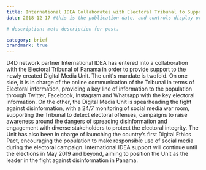 ```yaml
---
title: International IDEA Collaborates with Electoral Tribunal to Support Digital Media Unit
date: 2018-12-17 #this is the publication date, and controls display order.

# description: meta description for post.

category: brief
brandmark: true
---
```


D4D network partner International IDEA has entered into a collaboration with the Electoral Tribunal of Panama in order to provide support to the newly created Digital Media Unit. The unit's mandate is twofold. On one side, it is in charge of the online communication of the Tribunal in terms of Electoral information, providing a key line of information to the population through Twitter, Facebook, Instagram and Whatsapp with the key electoral information. On the other, the Digital Media Unit is spearheading the fight against disinformation, with a 24/7 monitoring of social media war room, supporting the Tribunal to detect electoral offenses, campaigns to raise awareness around the dangers of spreading disinformation and engagement with diverse stakeholders to protect the electoral integrity. The Unit has also been in charge of launching the country’s first Digital Ethics Pact, encouraging the population to make responsible use of social media during the electoral campaign. International IDEA support will continue until the elections in May 2019 and beyond, aiming to position the Unit as the leader in the fight against disinformation in Panama.
